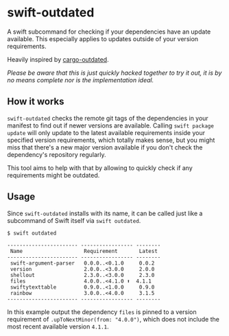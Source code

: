 # swift-outdated

A swift subcommand for checking if your dependencies have an update available. This especially applies to updates outside of your version requirements.

Heavily inspired by [cargo-outdated](https://github.com/kbknapp/cargo-outdated).

*Please be aware that this is just quickly hacked together to try it out, it is by no means complete nor is the implementation ideal.*

## How it works

`swift-outdated` checks the remote git tags of the dependencies in your manifest to find out if newer versions are available. Calling `swift package update` will only update to the latest available requirements inside your specified version requirements, which totally makes sense, but you might miss that there's a new major version available if you don't check the dependency's repository regularly.

This tool aims to help with that by allowing to quickly check if any requirements might be outdated.

## Usage

Since `swift-outdated` installs with its name, it can be called just like a subcommand of Swift itself via `swift outdated`.

```
$ swift outdated

----------------------- ----------------- --------
 Name                    Requirement       Latest
----------------------- ----------------- --------
 swift-argument-parser   0.0.0..<0.1.0     0.0.2
 version                 2.0.0..<3.0.0     2.0.0
 shellout                2.3.0..<3.0.0     2.3.0
 files                   4.0.0..<4.1.0 ⬆️  4.1.1
 swiftytexttable         0.9.0..<1.0.0     0.9.0
 rainbow                 3.0.0..<4.0.0     3.1.5
----------------------- ----------------- --------
```

In this example output the dependency `files` is pinned to a version requirement of `.upToNextMinor(from: "4.0.0")`, which does not include the most recent available version `4.1.1`.
